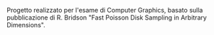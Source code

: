 Progetto realizzato per l'esame di Computer Graphics, basato sulla pubblicazione di R. Bridson "Fast Poisson Disk Sampling in Arbitrary Dimensions".
